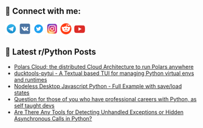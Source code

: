 ## 🔎 Connect with me:
[<img src="https://github.com/bullbesh/bullbesh/blob/main/images/Telegram.png" width="32" height="32" />](https://t.me/bullbesh)
[<img src="https://github.com/bullbesh/bullbesh/blob/main/images/VK.png" width="32" height="32" />](https://vk.com/bullbesh)
[<img src="https://github.com/bullbesh/bullbesh/blob/main/images/Twitter.png" width="32" height="32" />](https://twitter.com/bullbesh1)
[<img src="https://github.com/bullbesh/bullbesh/blob/main/images/Instagram.png" width="32" height="32" />](https://www.instagram.com/bullbesh)
[<img src="https://github.com/bullbesh/bullbesh/blob/main/images/Reddit.png" width="32" height="32" />](https://www.reddit.com/user/bullbesh)
[<img src="https://github.com/bullbesh/bullbesh/blob/main/images/YouTube.png" width="32" height="32" />](https://www.youtube.com/channel/UCtfjRs6uzgq5mfm8S06WTcg)

## 📕 Latest r/Python Posts
<!-- BLOG-POST-LIST:START -->
- [Polars Cloud; the distributed Cloud Architecture to run Polars anywhere](https://www.reddit.com/r/Python/comments/1j61i82/polars_cloud_the_distributed_cloud_architecture/)
- [ducktools-pytui - A Textual based TUI for managing Python virtual envs and runtimes](https://www.reddit.com/r/Python/comments/1j5ssq8/ducktoolspytui_a_textual_based_tui_for_managing/)
- [Nodeless Desktop Javascript Python - Full Example with save/load states](https://www.reddit.com/r/Python/comments/1j5spxa/nodeless_desktop_javascript_python_full_example/)
- [Question for those of you who have professional careers with Python, as self taught devs](https://www.reddit.com/r/Python/comments/1j5ru1l/question_for_those_of_you_who_have_professional/)
- [Are There Any Tools for Detecting Unhandled Exceptions or Hidden Asynchronous Calls in Python?](https://www.reddit.com/r/Python/comments/1j5pged/are_there_any_tools_for_detecting_unhandled/)
<!-- BLOG-POST-LIST:END -->
